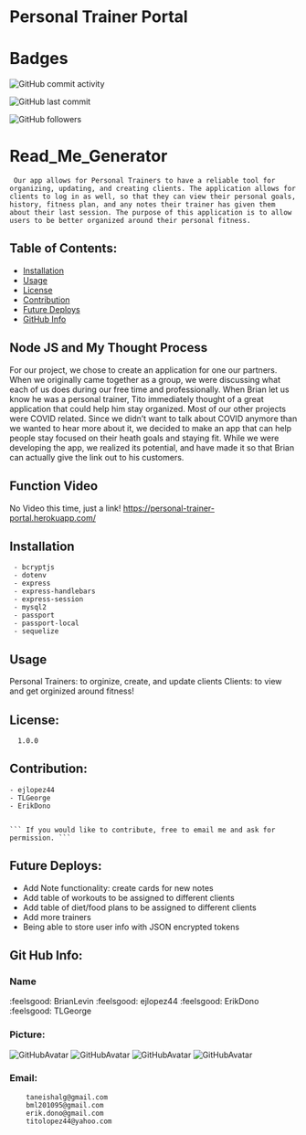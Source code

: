 # Personal Trainer Portal

# Badges

![GitHub commit activity](https://img.shields.io/github/commit-activity/m/BrianLevin/Personal-Trainer-Portal)

![GitHub last commit](https://img.shields.io/github/last-commit/BrianLevin/Personal-Trainer-Portal)

![GitHub followers](https://img.shields.io/github/followers/BrianLevin?style=social)


# Read_Me_Generator 

     Our app allows for Personal Trainers to have a reliable tool for organizing, updating, and creating clients. The application allows for clients to log in as well, so that they can view their personal goals, history, fitness plan, and any notes their trainer has given them about their last session. The purpose of this application is to allow users to be better organized around their personal fitness. 

## Table of Contents:

* [Installation](#Installation)
* [Usage](#Usage)
* [License](#License)
* [Contribution](#Contribution)
* [Future Deploys](#Future-Deploys)
* [GitHub Info](#GitHub-Info)



## Node JS and My Thought Process 

For our project, we chose to create an application for one our partners. When we originally came together as a group, we were discussing what each of us does during our free time and professionally. When Brian let us know he was a personal trainer, Tito immediately thought of a great application that could help him stay organized. Most of our other projects were COVID related. Since we didn’t want to talk about COVID anymore than we wanted to hear more about it, we decided to make an app that can help people stay focused on their heath goals and staying fit. While we were developing the app, we realized its potential, and have made it so that Brian can actually give the link out to his customers. 

## Function Video 

No Video this time, just a link! https://personal-trainer-portal.herokuapp.com/

## Installation

     - bcryptjs 
     - dotenv
     - express
     - express-handlebars
     - express-session
     - mysql2
     - passport
     - passport-local
     - sequelize 

## Usage
   
   Personal Trainers: to orginize, create, and update clients
   Clients: to view and get orginized around fitness! 

## License:

      1.0.0 

## Contribution:

    - ejlopez44
    - TLGeorge
    - ErikDono

    
    ``` If you would like to contribute, free to email me and ask for permission. ```


## Future Deploys:

- Add Note functionality: create cards for new notes
- Add table of workouts to be assigned to different clients
- Add table of diet/food plans to be assigned to different clients
- Add more trainers
- Being able to store user info with JSON encrypted tokens

   


## Git Hub Info:
### Name
    
  :feelsgood: BrianLevin
  :feelsgood: ejlopez44 
  :feelsgood: ErikDono
  :feelsgood: TLGeorge


### Picture:

![GitHubAvatar](https://avatars0.githubusercontent.com/u/40183054?s=400&u=67e112be4879fbd561aaa726873569fd1b9245ec&v=4)
![GitHubAvatar](https://avatars2.githubusercontent.com/u/60828138?s=400&u=c23902874c6b76dc93f6f200106b70bd0da7cd1f&v=4)
![GitHubAvatar](https://avatars3.githubusercontent.com/u/59715938?s=400&u=9c054f2c424cc9a24e4c8f2c76ea1e7d4c05ed90&v=4)
![GitHubAvatar](https://avatars2.githubusercontent.com/u/61159557?v=4) 

### Email:

        taneishalg@gmail.com
        bml201095@gmail.com
        erik.dono@gmail.com 
        titolopez44@yahoo.com

        
